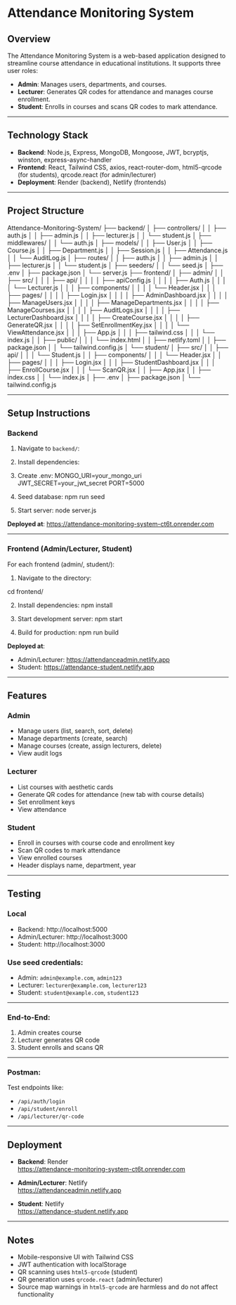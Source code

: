 # Attendance Monitoring System

## Overview

The Attendance Monitoring System is a web-based application designed to streamline course attendance in educational institutions. It supports three user roles:
- **Admin**: Manages users, departments, and courses.
- **Lecturer**: Generates QR codes for attendance and manages course enrollment.
- **Student**: Enrolls in courses and scans QR codes to mark attendance.

---

## Technology Stack

- **Backend**: Node.js, Express, MongoDB, Mongoose, JWT, bcryptjs, winston, express-async-handler
- **Frontend**: React, Tailwind CSS, axios, react-router-dom, html5-qrcode (for students), qrcode.react (for admin/lecturer)
- **Deployment**: Render (backend), Netlify (frontends)

---

## Project Structure

Attendance-Monitoring-System/
├── backend/
│ ├── controllers/
│ │ ├── auth.js
│ │ ├── admin.js
│ │ ├── lecturer.js
│ │ └── student.js
│ ├── middlewares/
│ │ └── auth.js
│ ├── models/
│ │ ├── User.js
│ │ ├── Course.js
│ │ ├── Department.js
│ │ ├── Session.js
│ │ ├── Attendance.js
│ │ └── AuditLog.js
│ ├── routes/
│ │ ├── auth.js
│ │ ├── admin.js
│ │ ├── lecturer.js
│ │ └── student.js
│ ├── seeders/
│ │ └── seed.js
│ ├── .env
│ ├── package.json
│ └── server.js
├── frontend/
│ ├── admin/
│ │ ├── src/
│ │ │ ├── api/
│ │ │ │ ├── apiConfig.js
│ │ │ │ ├── Auth.js
│ │ │ │ └── Lecturer.js
│ │ │ ├── components/
│ │ │ │ └── Header.jsx
│ │ │ ├── pages/
│ │ │ │ ├── Login.jsx
│ │ │ │ ├── AdminDashboard.jsx
│ │ │ │ ├── ManageUsers.jsx
│ │ │ │ ├── ManageDepartments.jsx
│ │ │ │ ├── ManageCourses.jsx
│ │ │ │ ├── AuditLogs.jsx
│ │ │ │ ├── LecturerDashboard.jsx
│ │ │ │ ├── CreateCourse.jsx
│ │ │ │ ├── GenerateQR.jsx
│ │ │ │ ├── SetEnrollmentKey.jsx
│ │ │ │ └── ViewAttendance.jsx
│ │ │ ├── App.js
│ │ │ ├── tailwind.css
│ │ │ └── index.js
│ │ ├── public/
│ │ │ └── index.html
│ │ ├── netlify.toml
│ │ ├── package.json
│ │ └── tailwind.config.js
│ └── student/
│ ├── src/
│ │ ├── api/
│ │ │ └── Student.js
│ │ ├── components/
│ │ │ └── Header.jsx
│ │ ├── pages/
│ │ │ ├── Login.jsx
│ │ │ ├── StudentDashboard.jsx
│ │ │ ├── EnrollCourse.jsx
│ │ │ └── ScanQR.jsx
│ │ ├── App.jsx
│ │ ├── index.css
│ │ └── index.js
│ ├── .env
│ ├── package.json
│ └── tailwind.config.js


---

## Setup Instructions

### Backend

1. Navigate to `backend/`:


2. Install dependencies:

3. Create .env:
MONGO_URI=your_mongo_uri
JWT_SECRET=your_jwt_secret
PORT=5000

4. Seed database:
npm run seed


5. Start server:
node server.js


**Deployed at**: https://attendance-monitoring-system-ct6t.onrender.com

---

### Frontend (Admin/Lecturer, Student)

For each frontend (admin/, student/):

1. Navigate to the directory:

cd frontend/<role>


2. Install dependencies:
npm install


3. Start development server:
npm start


4. Build for production:
npm run build



**Deployed at**:  
- Admin/Lecturer: https://attendanceadmin.netlify.app  
- Student: https://attendance-student.netlify.app

---

## Features

### Admin
- Manage users (list, search, sort, delete)
- Manage departments (create, search)
- Manage courses (create, assign lecturers, delete)
- View audit logs

### Lecturer
- List courses with aesthetic cards
- Generate QR codes for attendance (new tab with course details)
- Set enrollment keys
- View attendance

### Student
- Enroll in courses with course code and enrollment key
- Scan QR codes to mark attendance
- View enrolled courses
- Header displays name, department, year

---

## Testing

### Local

- Backend: http://localhost:5000
- Admin/Lecturer: http://localhost:3000
- Student: http://localhost:3000

### Use seed credentials:
- Admin: `admin@example.com`, `admin123`
- Lecturer: `lecturer@example.com`, `lecturer123`
- Student: `student@example.com`, `student123`

---

### End-to-End:
1. Admin creates course  
2. Lecturer generates QR code  
3. Student enrolls and scans QR

---

### Postman:
Test endpoints like:
- `/api/auth/login`
- `/api/student/enroll`
- `/api/lecturer/qr-code`

---

## Deployment

- **Backend**: Render  
https://attendance-monitoring-system-ct6t.onrender.com

- **Admin/Lecturer**: Netlify  
https://attendanceadmin.netlify.app

- **Student**: Netlify  
https://attendance-student.netlify.app

---

## Notes

- Mobile-responsive UI with Tailwind CSS
- JWT authentication with localStorage
- QR scanning uses `html5-qrcode` (student)
- QR generation uses `qrcode.react` (admin/lecturer)
- Source map warnings in `html5-qrcode` are harmless and do not affect functionality
